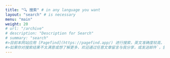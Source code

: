 ```yaml
---
title: "🔍 搜索" # in any language you want
layout: "search" # is necessary
menu: "main"
weight: 20
# url: "/archive"
# description: "Description for Search"
# summary: "search"
#>目前本网站应用 [Pagefind](https://pagefind.app/) 进行搜索，英文准确度较高，若要检索中文，建议把关键词拆分成最多两个字一组，并包含在符号 `"` 之中。例如若要搜索 `区块链` 或 `智能合约`，可以使用 `"区块 链"` 和 `"智能 合约"`，可能会有更好的搜索结果。
#>如果你对搜索结果不太满意或想了解更多，欢迎通过任意文章留言与我分享，或发送邮件`，告诉我你的想法。
---
```


